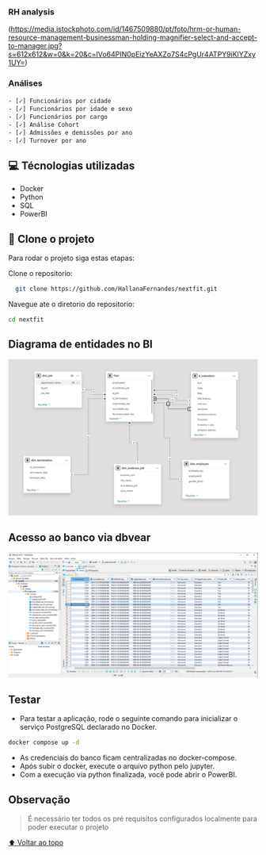 ### RH analysis


(https://media.istockphoto.com/id/1467509880/pt/foto/hrm-or-human-resource-management-businessman-holding-magnifier-select-and-accept-to-manager.jpg?s=612x612&w=0&k=20&c=lVo64PIN0pEizYeAXZo7S4cPgUr4ATPY9iKlYZxy1UY=)


### Análises

    - [✓] Funcionários por cidade
    - [✓] Funcionários por idade e sexo
    - [✓] Funcionários por cargo
    - [✓] Análise Cohort
    - [✓] Admissões e demissões por ano
    - [✓] Turnover por ano


## 💻 Técnologias utilizadas
* Docker
* Python
* SQL
* PowerBI


## 🚀 Clone o projeto

Para rodar o projeto siga estas etapas:

Clone o repositorio:
```bash
  git clone https://github.com/HallanaFernandes/nextfit.git
```



Navegue ate o diretorio do repositorio:
```bash
cd nextfit
```


## Diagrama de entidades no BI
<img src="./images/model.png" alt="image">


## Acesso ao banco via dbvear 
<img src="./images/dbvear.png" alt="image">


##  Testar

-   Para testar a aplicação, rode o seguinte comando para inicializar o
    serviço PostgreSQL declarado no Docker.

```sh
docker compose up -d
```

-   As credenciais do banco ficam centralizadas no docker-compose.
-   Após subir o docker, execute o arquivo python pelo jupyter.
-   Com a execução via python finalizada, você pode abrir o PowerBI.







## Observação
> É necessário ter todos os pré requisitos configurados localmente para poder executar o projeto



[⬆ Voltar ao topo](#nextfit)<br>


